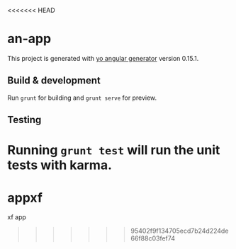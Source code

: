 <<<<<<< HEAD
# an-app

This project is generated with [yo angular generator](https://github.com/yeoman/generator-angular)
version 0.15.1.

## Build & development

Run `grunt` for building and `grunt serve` for preview.

## Testing

Running `grunt test` will run the unit tests with karma.
=======
# appxf
xf app
>>>>>>> 95402f9f134705ecd7b24d224de66f88c03fef74
